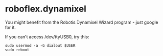 # roboflex.dynamixel

You might benefit from the Robotis Dynamixel Wizard program - just google for it.

If you can't access /dev/ttyUSB0, try this:

    sudo usermod -a -G dialout $USER
    sudo reboot
